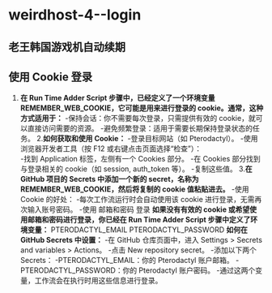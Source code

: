 # weirdhost-4--login
## 老王韩国游戏机自动续期
## 使用 Cookie 登录
1. **在 Run Time Adder Script 步骤中，已经定义了一个环境变量 REMEMBER_WEB_COOKIE，它可能是用来进行登录的 cookie。通常，这种方式适用于：**
      -保持会话：你不需要每次登录，只需提供有效的 cookie，就可以直接访问需要的资源。
      -避免频繁登录：适用于需要长期保持登录状态的任务。
2.**如何获取和使用 Cookie：**
      -登录目标网站（如 Pterodactyl）。
      -使用 浏览器开发者工具（按 F12 或右键点击页面选择“检查”）：  
      -找到 Application 标签，左侧有一个 Cookies 部分。
      -在 Cookies 部分找到与登录相关的 cookie（如 session, auth_token 等）。
      -复制这些值。
3.**在 GitHub 项目的 Secrets 中添加一个新的 secret，名称为 REMEMBER_WEB_COOKIE，然后将复制的 cookie 值粘贴进去。**
      -使用 Cookie 的好处：
      -每次工作流运行时会自动使用该 cookie 进行登录，无需再次输入账号密码。
      -使用 邮箱和密码 登录
**如果没有有效的 cookie 或希望使用邮箱和密码进行登录，你已经在 Run Time Adder Script 步骤中定义了环境变量：**
       PTERODACTYL_EMAIL
       PTERODACTYL_PASSWORD
**如何在 GitHub Secrets 中设置：**
      -在 GitHub 仓库页面中，进入 Settings > Secrets and variables > Actions。
     -点击 New repository secret。
     -添加以下两个 Secrets：
     -PTERODACTYL_EMAIL：你的 Pterodactyl 账户邮箱。
     -PTERODACTYL_PASSWORD：你的 Pterodactyl 账户密码。
     -通过这两个变量，工作流会在执行时用这些信息进行登录。
